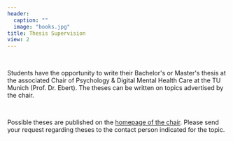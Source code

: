 ```yaml
---
header:
  caption: ""
  image: "books.jpg"
title: Thesis Supervision
view: 2
---
```


</br>

Students have the opportunity to write their Bachelor's or Master's thesis at the associated Chair of Psychology & Digital Mental Health Care at the TU Munich (Prof. Dr. Ebert). The theses can be written on topics advertised by the chair.

</br>

Possible theses are published on the <a href="https://www.sg.tum.de/digitalhealth/lehre/abschlussarbeiten/" target="_blank">homepage of the chair</a>. Please send your request regarding theses to the contact person indicated for the topic.



